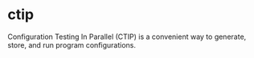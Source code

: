 # ctip
Configuration Testing In Parallel (CTIP) is a convenient way to generate, store, and run program configurations.
